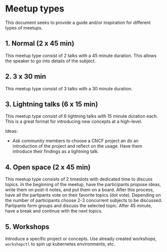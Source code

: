 # Meetup types

This document seeks to provide a guide and/or inspiration for different types of meetups. 

## 1. Normal (2 x 45 min)

This meetup type consist of 2 talks with a 45 minute duration. This allows the speaker to go into details of the subject. 

## 2. 3 x 30 min

This meetup type consist of 3 talks with a 30 minute duration.

## 3. Lightning talks (6 x 15 min)

This meetup type consist of 6 lightning talks with 15 minute duration each. This is a great format for introducing new concepts at a high-level. 

Ideas:   
* Ask community members to choose a CNCF project an do an introduction of the project and reflect on the usage. Have them introduce their findings as a lightning talk.

## 4. Open space (2 x 45 min)

This meetup type consists of 2 timeslots with dedicated time to discuss topics. In the beginning of the meetup, have the participants propose ideas, write them on post-it notes, and put them on a board. After this process, have all the partipants vote on their favorite topics (dot vote). Depending on the number of participants choose 2-3 concurrent subjects to be discussed. Partipants form groups and discuss the selected topic. After 45 minute, have a break and continue with the next topics.

## 5. Workshops

Introduce a specific project or concepts. Use already created workshops, `workshopctl` to spin up kubernetes environments, etc. 


